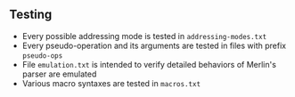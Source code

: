 Testing
-------

* Every possible addressing mode is tested in `addressing-modes.txt`
* Every pseudo-operation and its arguments are tested in files with prefix `pseudo-ops`
* File `emulation.txt` is intended to verify detailed behaviors of Merlin's parser are emulated
* Various macro syntaxes are tested in `macros.txt`

